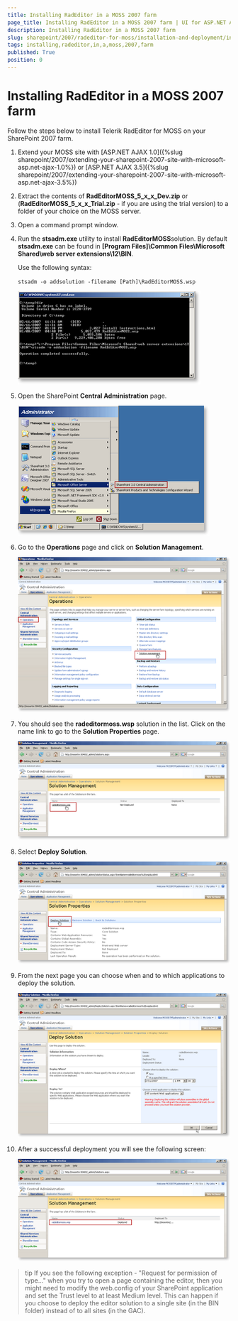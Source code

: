 ```yaml
---
title: Installing RadEditor in a MOSS 2007 farm
page_title: Installing RadEditor in a MOSS 2007 farm | UI for ASP.NET AJAX Documentation
description: Installing RadEditor in a MOSS 2007 farm
slug: sharepoint/2007/radeditor-for-moss/installation-and-deployment/installing-radeditor-in-a-moss-2007-farm
tags: installing,radeditor,in,a,moss,2007,farm
published: True
position: 0
---
```


# Installing RadEditor in a MOSS 2007 farm





Follow the steps below to install Telerik RadEditor for MOSS on your SharePoint 2007 farm.

1. Extend your MOSS site with [ASP.NET AJAX 1.0]({%slug sharepoint/2007/extending-your-sharepoint-2007-site-with-microsoft-asp.net-ajax-1.0%}) or [ASP.NET AJAX 3.5]({%slug sharepoint/2007/extending-your-sharepoint-2007-site-with-microsoft-asp.net-ajax-3.5%})

2. Extract the contents of **RadEditorMOSS_5_x_x_Dev.zip** or (**RadEditorMOSS_5_x_x_Trial.zip** - if you are using the trial version) to a folder of your choice on the MOSS server.

3. Open a command prompt window.

4. Run the **stsadm.exe** utility to install **RadEditorMOSS**solution. By default **stsadm.exe** can be found in **[Program Files]\Common Files\Microsoft Shared\web server extensions\12\BIN**.

	Use the following syntax:
	
	`stsadm -o addsolution -filename [Path]\RadEditorMOSS.wsp`
	
	![](images/1_cmd_thumb.png)

5. Open the SharePoint **Central Administration** page.

	![](images/2_CentrAdmin_1_thumb.png)

6. Go to the **Operations** page and click on **Solution Management**.

	![](images/2_CentrAdmin_2_thumb.png)

7. You should see the **radeditormoss.wsp** solution in the list. Click on the name link to go to the **Solution Properties** page.

	![](images/2_CentrAdmin_3_thumb.png)

8. Select **Deploy Solution**.

	![](images/2_CentrAdmin_4_thumb.png)

9. From the next page you can choose when and to which applications to deploy the solution.

	![](images/2_CentrAdmin_5_thumb.png)



10. After a successful deployment you will see the following screen:

	![](images/2_CentrAdmin_6_thumb.png)

>tip  If you see the following exception - "Request for permission of type..." when you try to open a page containing the editor, then you might need to modify the web.config of your SharePoint application and set the Trust level to at least Medium level. This can happen if you choose to deploy the editor solution to a single site (in the BIN folder) instead of to all sites (in the GAC).


